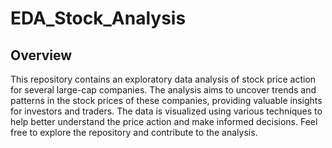 # EDA_Stock_Analysis

## Overview
This repository contains an exploratory data analysis of stock price action for several large-cap companies. The analysis aims to uncover trends and patterns in the stock prices of these companies, providing valuable insights for investors and traders. The data is visualized using various techniques to help better understand the price action and make informed decisions. Feel free to explore the repository and contribute to the analysis.
